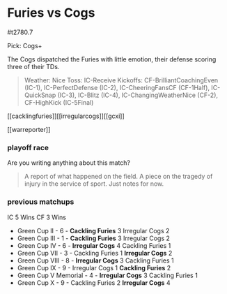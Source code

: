 # Furies vs Cogs

#t2780.7

Pick: Cogs+

The Cogs dispatched the Furies with little emotion, their defense scoring three of their TDs.

> Weather: Nice
> Toss: IC-Receive
> Kickoffs: CF-BrilliantCoachingEven (IC-1), IC-PerfectDefense (IC-2), IC-CheeringFansCF (CF-1Half), IC-QuickSnap (IC-3), IC-Blitz (IC-4), IC-ChangingWeatherNice (CF-2), CF-HighKick (IC-5Final)

[[cacklingfuries]][[irregularcogs]][[gcxi]]

[[warreporter]] 



### playoff race



Are you writing anything about this match?

> A report of what happened on the field.
> A piece on the tragedy of injury in the service of sport.
> Just notes for now.

### previous matchups

IC 5 Wins
CF 3 Wins

* Green Cup II - 6 - **Cackling Furies** 3 Irregular Cogs 2
* Green Cup III - 1 - **Cackling Furies** 3 Irregular Cogs 2
* Green Cup IV - 6 - **Irregular Cogs** 4 Cackling Furies 1
* Green Cup VII - 3 - Cackling Furies 1 **Irregular Cogs** 2
* Green Cup VIII - 8 - **Irregular Cogs** 3 Cackling Furies 1
* Green Cup IX - 9 - Irregular Cogs 1 **Cackling Furies** 2
* Green Cup V Memorial - 4 - **Irregular Cogs** 3 Cackling Furies 1
* Green Cup X - 9 - Cackling Furies 2 **Irregular Cogs** 4